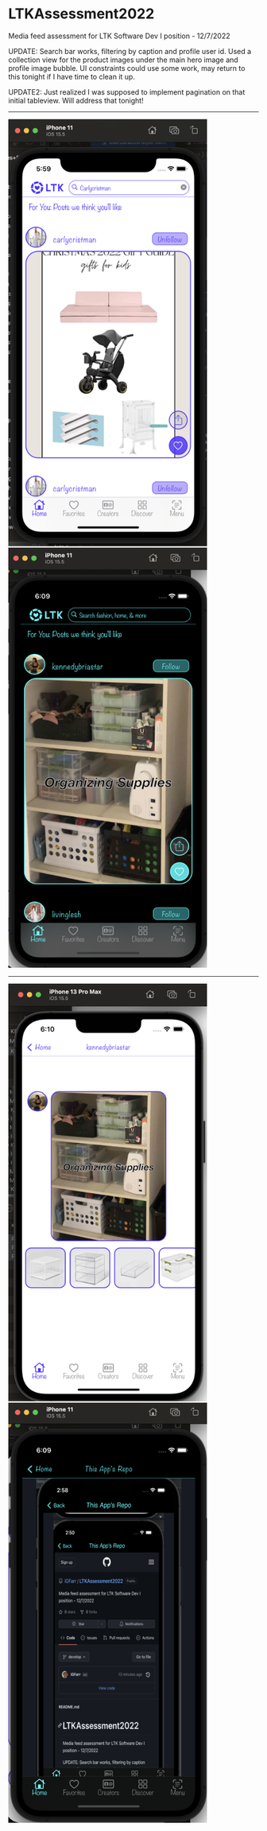 # LTKAssessment2022
Media feed assessment for LTK Software Dev I position - 12/7/2022

UPDATE: Search bar works, filtering by caption and profile user id. Used a collection view for the product images under the main hero image and profile image bubble. UI constraints could use some work, may return to this tonight if I have time to clean it up.

UPDATE2: Just realized I was supposed to implement pagination on that initial tableview. Will address that tonight!
<hr size="5">
<p float="left">
  <img src="LTKPreview.png" width="400" />
  <img src="LTKPreview2.png" width="400" height="845" /> 
</p>
<hr size="5">
<p float="left">
  <img src="LTKPreview3.png" width="400" />
  <img src="LTKPreview4.png" width="400" height="845" /> 
</p>
